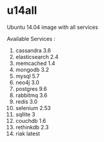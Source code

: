 # u14all
Ubuntu 14.04 image with all services

Available Services :

 1. cassandra 3.6
 2. elasticsearch 2.4
 3. memcached 1.4
 4. mongodb 3.2
 5. mysql 5.7
 6. neo4j 3.0
 7. postgres 9.6
 8. rabbitmq 3.6
 9. redis 3.0
10. selenium 2.53
11. sqllite 3
12. couchdb 1.6
13. rethinkdb 2.3
14. riak latest
